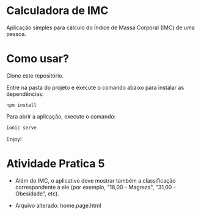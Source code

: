 # Calculadora de IMC

Aplicação simples para cálculo do Índice de Massa Corporal (IMC) de uma pessoa.

# Como usar?

Clone este repositório.

Entre na pasta do projeto e execute o comando abaixo para instalar as dependências:

`npm install`

Para abrir a aplicação, execute o comando:

`ionic serve`

Enjoy!

# Atividade Pratica 5

- Além do IMC, o aplicativo deve mostrar também a classificação correspondente a ele (por exemplo, "18,00 - Magreza", "31,00 - Obesidade", etc).

- Arquivo alterado: home.page.html